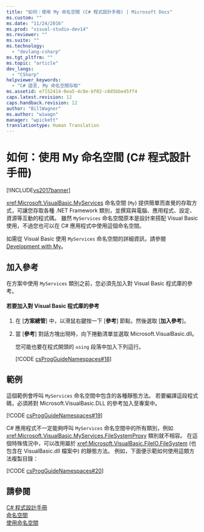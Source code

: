 ```yaml
---
title: "如何：使用 My 命名空間 (C# 程式設計手冊) | Microsoft Docs"
ms.custom: ""
ms.date: "11/24/2016"
ms.prod: "visual-studio-dev14"
ms.reviewer: ""
ms.suite: ""
ms.technology: 
  - "devlang-csharp"
ms.tgt_pltfrm: ""
ms.topic: "article"
dev_langs: 
  - "CSharp"
helpviewer_keywords: 
  - "C# 語言, My 命名空間存取"
ms.assetid: e7152414-0ea5-4c8e-bf02-c8d5bbe45ff4
caps.latest.revision: 12
caps.handback.revision: 12
author: "BillWagner"
ms.author: "wiwagn"
manager: "wpickett"
translationtype: Human Translation
---
```

# 如何：使用 My 命名空間 (C# 程式設計手冊)
[!INCLUDE[vs2017banner](../../../csharp/includes/vs2017banner.md)]

<xref:Microsoft.VisualBasic.MyServices> 命名空間 \(`My`\) 提供簡單而直覺的存取方式，可讓您存取各種 .NET Framework 類別，並撰寫與電腦、應用程式、設定、資源等互動的程式碼。  雖然 `MyServices` 命名空間原本是設計來搭配 Visual Basic 使用，不過您也可以在 C\# 應用程式中使用這個命名空間。  
  
 如需從 Visual Basic 使用 `MyServices` 命名空間的詳細資訊，請參閱[Development with My](../../../visual-basic/developing-apps/development-with-my/index.md)。  
  
## 加入參考  
 在方案中使用 `MyServices` 類別之前，您必須先加入對 Visual Basic 程式庫的參考。  
  
#### 若要加入對 Visual Basic 程式庫的參考  
  
1.  在 \[**方案總管**\] 中，以滑鼠右鍵按一下 \[**參考**\] 節點，然後選取 \[**加入參考**\]。  
  
2.  當 \[**參考**\] 對話方塊出現時，向下捲動清單並選取 Microsoft.VisualBasic.dll。  
  
     您可能也要在程式開頭的 `using` 段落中加入下列這行。  
  
     [!CODE [csProgGuideNamespaces#18](../CodeSnippet/VS_Snippets_VBCSharp/csProgGuideNamespaces#18)]  
  
## 範例  
 這個範例會呼叫 `MyServices` 命名空間中包含的各種靜態方法。  若要編譯這段程式碼，必須將對 Microsoft.VisualBasic.DLL 的參考加入至專案中。  
  
 [!CODE [csProgGuideNamespaces#19](../CodeSnippet/VS_Snippets_VBCSharp/csProgGuideNamespaces#19)]  
  
 C\# 應用程式不一定能夠呼叫 `MyServices` 命名空間中的所有類別，例如 <xref:Microsoft.VisualBasic.MyServices.FileSystemProxy> 類別就不相容。  在這個特殊情況中，可以改用屬於 <xref:Microsoft.VisualBasic.FileIO.FileSystem> \(也包含在 VisualBasic.dll 檔案中\) 的靜態方法。  例如，下面便示範如何使用這類方法複製目錄：  
  
 [!CODE [csProgGuideNamespaces#20](../CodeSnippet/VS_Snippets_VBCSharp/csProgGuideNamespaces#20)]  
  
## 請參閱  
 [C\# 程式設計手冊](../../../csharp/programming-guide/index.md)   
 [命名空間](../../../csharp/programming-guide/namespaces/index.md)   
 [使用命名空間](../../../csharp/programming-guide/namespaces/using-namespaces.md)